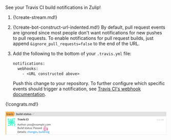 See your Travis CI build notifications in Zulip!

1. {!create-stream.md!}

1. {!create-bot-construct-url-indented.md!}
   By default, pull request events are ignored since most people
   don't want notifications for new pushes to pull requests.  To
   enable notifications for pull request builds, just
   append `&ignore_pull_requests=false` to the end of the URL.

1. Add the following to the bottom of your `.travis.yml` file:

    ```
    notifications:
      webhooks:
        - <URL constructed above>
    ```

    Push this change to your repository. To further configure which
    specific events should trigger a notification, see
    [Travis CI's webhook documentation][1].

[1]: https://docs.travis-ci.com/user/notifications/#Configuring-webhook-notifications

{!congrats.md!}

![](/static/images/integrations/travis/001.png)
